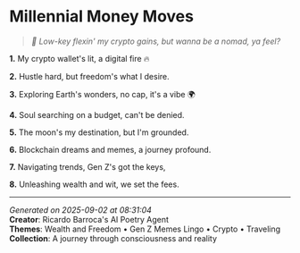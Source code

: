 # Millennial Money Moves

> *🤑 Low-key flexin' my crypto gains, but wanna be a nomad, ya feel?*

**1.** My crypto wallet's lit, a digital fire 🔥


**2.** Hustle hard, but freedom's what I desire.


**3.** Exploring Earth's wonders, no cap, it's a vibe 🌍


**4.** Soul searching on a budget, can't be denied.


**5.** The moon's my destination, but I'm grounded.


**6.** Blockchain dreams and memes, a journey profound.


**7.** Navigating trends, Gen Z's got the keys,


**8.** Unleashing wealth and wit, we set the fees.



---

*Generated on 2025-09-02 at 08:31:04*  
**Creator**: Ricardo Barroca's AI Poetry Agent  
**Themes**: Wealth and Freedom • Gen Z Memes Lingo • Crypto • Traveling  
**Collection**: A journey through consciousness and reality